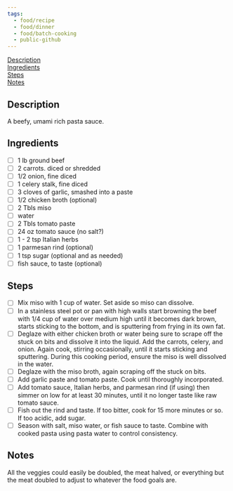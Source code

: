 ```yaml
---
tags:
  - food/recipe
  - food/dinner
  - food/batch-cooking
  - public-github
---
```


[Description](#Description)  
[Ingredients](#Ingredients)  
[Steps](#Steps)  
[Notes](#Notes)  

## Description
A beefy, umami rich pasta sauce.
## Ingredients

- [ ] 1 lb ground beef
- [ ] 2 carrots. diced or shredded 
- [ ] 1/2 onion, fine diced
- [ ] 1 celery stalk, fine diced
- [ ] 3 cloves of garlic, smashed into a paste
- [ ] 1/2 chicken broth (optional)
- [ ] 2 Tbls miso
- [ ] water
- [ ] 2 Tbls tomato paste
- [ ] 24 oz tomato sauce (no salt?)
- [ ] 1 - 2 tsp Italian herbs
- [ ] 1 parmesan rind (optional)
- [ ] 1 tsp sugar (optional and as needed)
- [ ] fish sauce, to taste (optional)

## Steps

- [ ] Mix miso with 1 cup of water. Set aside so miso can dissolve.
- [ ] In a stainless steel pot or pan with high walls start browning the beef with 1/4 cup of water over medium high until it becomes dark brown, starts sticking to the bottom, and is sputtering from frying in its own fat.
- [ ] Deglaze with either chicken broth or water being sure to scrape off the stuck on bits and dissolve it into the liquid. Add the carrots, celery, and onion. Again cook, stirring occasionally, until it starts sticking and sputtering. During this cooking period, ensure the miso is well dissolved in the water.
- [ ] Deglaze with the miso broth, again scraping off the stuck on bits. 
- [ ] Add garlic paste and tomato paste. Cook until thoroughly incorporated.
- [ ] Add tomato sauce, Italian herbs, and parmesan rind (if using) then simmer on low for at least 30 minutes, until it no longer taste like raw tomato sauce.
- [ ] Fish out the rind and taste. If too bitter, cook for 15 more minutes or so. If too acidic, add sugar. 
- [ ] Season with salt, miso water, or fish sauce to taste. Combine with cooked pasta using pasta water to control consistency. 

## Notes
All the veggies could easily be doubled, the meat halved, or everything but the meat doubled to adjust to whatever the food goals are.